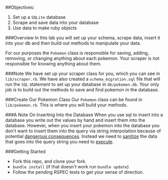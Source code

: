 ##Objectives:
1. Set up a `SQLite` database
2. Scrape and save data into your database
3. Use data to make ruby objects

###Overview
In this lab you will set up your schema, scrape data, insert it into your db and then build out methods to manipulate your data.

For our purposes the `Pokemon` class is responsible for saving, adding, removing, or changing anything about each pokemon. Your scraper is not responsible for knowing anything about them.  

###Note
We have set up your scraper class for you, which you can see in `lib/scraper.rb`. We have also created a `schema_migration.sql` file that will run the `SQL` statement to set up your database in `db/pokemon.db`. Your only job is to build out the methods to save and find pokemon in the database.

###Create Our Pokemon Class
Our `Pokemon` class can be found in `lib/pokemon.rb`.
This is where you will build your methods.

###A Note On Inserting Into the Database
When you use sql to insert into a database you write out the values by hand and insert them into the database.  However, when you insert your pokemon into the database you don't want to insert them into the query via string interpolation because of potential [dangerous consequences](http://xkcd.com/327/).  Instead we need to [sanitize](http://stackoverflow.com/questions/9614236/escaping-strings-for-ruby-sqlite-insert) the data that goes into the query string you need to [execute](http://rdoc.info/github/luislavena/sqlite3-ruby).


###Getting Started
- Fork this repo, and clone your fork.
- `bundle install` (if that doesn't work run `bundle update`)
- Follow the pending RSPEC tests to get your sense of direction.
